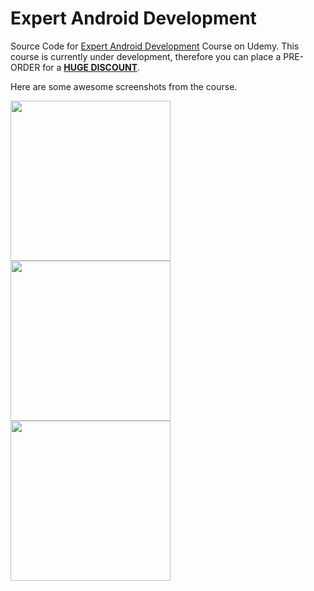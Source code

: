 Expert Android Development
==========================

Source Code for [Expert Android Development](https://www.udemy.com/draft/76758/) Course on Udemy. This course is currently under development, therefore you can place a PRE-ORDER for a **[HUGE DISCOUNT](https://www.udemy.com/draft/76758/?couponCode=PREORDER)**.

Here are some awesome screenshots from the course.

<img src="https://github.com/codeherenow/expert-android-development/blob/master/Screenshots/register.png" width="256">
<img src="https://github.com/codeherenow/expert-android-development/blob/master/Screenshots/news.png" width="256">
<img src="https://github.com/codeherenow/expert-android-development/blob/master/Screenshots/billing-and-shipping.png" width="256">
